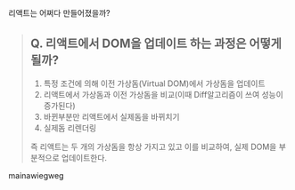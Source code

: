 리액트는 어쩌다 만들어졌을까?

> ## Q. 리액트에서 DOM을 업데이트 하는 과정은 어떻게 될까?
>
> 1. 특정 조건에 의해 이전 가상돔(Virtual DOM)에서 가상돔을 업데이트
> 2. 리액트에서 가상돔과 이전 가상돔을 비교(이때 Diff알고리즘이 쓰여 성능이 증가된다)
> 3. 바뀐부분만 리액트에서 실제돔을 바뀌치기
> 4. 실제돔 리렌더링
>
> 즉 리액트는 두 개의 가상돔을 항상 가지고 있고 이를 비교하여, 실제 DOM을 부분적으로 업데이트한다.

mainawiegweg

